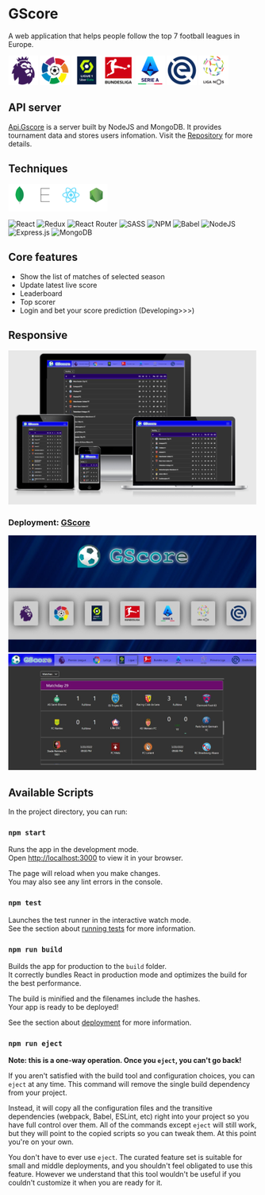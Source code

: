 # GScore

A web application that helps people follow the top 7 football leagues in Europe.
<p float="left">
    <img src="./public/Leagues-logo/epl.png" width="60px">
    <img src="./public/Leagues-logo/laliga.png" width="60px">
    <img src="./public/Leagues-logo/league1.png" width="60px">
    <img src="./public/Leagues-logo/bundesliga.png" width="60px">
    <img src="./public/Leagues-logo/seriea.png" width="60px">
    <img src="./public/Leagues-logo/eredivisie.png" width="60px">
    <img src="./public/Leagues-logo/primeiraliga.png" width="60px">
</p>

## API server
[Api.Gscore](https://github.com/9alaty-coL/Api.Gscore) is a server built by NodeJS and MongoDB. It provides tournament data and stores users infomation.
Visit the [Repository](https://github.com/9alaty-coL/Api.Gscore) for more details.

## Techniques
<img src="./screenshots/mern.png" width="200px">

![React](https://img.shields.io/badge/react-%2320232a.svg?style=for-the-badge&logo=react&logoColor=%2361DAFB) ![Redux](https://img.shields.io/badge/redux-%23593d88.svg?style=for-the-badge&logo=redux&logoColor=white) ![React Router](https://img.shields.io/badge/React_Router-CA4245?style=for-the-badge&logo=react-router&logoColor=white) 	![SASS](https://img.shields.io/badge/SASS-hotpink.svg?style=for-the-badge&logo=SASS&logoColor=white) ![NPM](https://img.shields.io/badge/NPM-%23000000.svg?style=for-the-badge&logo=npm&logoColor=white) ![Babel](https://img.shields.io/badge/Babel-F9DC3e?style=for-the-badge&logo=babel&logoColor=black)
![NodeJS](https://img.shields.io/badge/node.js-6DA55F?style=for-the-badge&logo=node.js&logoColor=white) ![Express.js](https://img.shields.io/badge/express.js-%23404d59.svg?style=for-the-badge&logo=express&logoColor=%2361DAFB) ![MongoDB](https://img.shields.io/badge/MongoDB-%234ea94b.svg?style=for-the-badge&logo=mongodb&logoColor=white)

## Core features
* Show the list of matches of selected season
* Update latest live score
* Leaderboard
* Top scorer
* Login and bet your score prediction (Developing>>>)

## Responsive
<img src="./screenshots/responsive.PNG" width="500px">

### Deployment: [GScore](https://gscore.netlify.app/)

<img src="./screenshots/home.jpeg" width="500px">
<img src="./screenshots/matches.jpeg" width="500px">

## Available Scripts

In the project directory, you can run:

### `npm start`

Runs the app in the development mode.\
Open [http://localhost:3000](http://localhost:3000) to view it in your browser.

The page will reload when you make changes.\
You may also see any lint errors in the console.

### `npm test`

Launches the test runner in the interactive watch mode.\
See the section about [running tests](https://facebook.github.io/create-react-app/docs/running-tests) for more information.

### `npm run build`

Builds the app for production to the `build` folder.\
It correctly bundles React in production mode and optimizes the build for the best performance.

The build is minified and the filenames include the hashes.\
Your app is ready to be deployed!

See the section about [deployment](https://facebook.github.io/create-react-app/docs/deployment) for more information.

### `npm run eject`

**Note: this is a one-way operation. Once you `eject`, you can't go back!**

If you aren't satisfied with the build tool and configuration choices, you can `eject` at any time. This command will remove the single build dependency from your project.

Instead, it will copy all the configuration files and the transitive dependencies (webpack, Babel, ESLint, etc) right into your project so you have full control over them. All of the commands except `eject` will still work, but they will point to the copied scripts so you can tweak them. At this point you're on your own.

You don't have to ever use `eject`. The curated feature set is suitable for small and middle deployments, and you shouldn't feel obligated to use this feature. However we understand that this tool wouldn't be useful if you couldn't customize it when you are ready for it.


